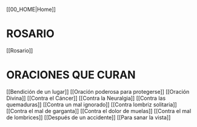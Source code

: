 [[00_HOME|Home]]

# ROSARIO
[[Rosario]]

# ORACIONES QUE CURAN
[[Bendición de un lugar]]
[[Oración poderosa para protegerse]]
[[Oración Divina]]
[[Contra el Cáncer]]
[[Contra la Neuralgia]]
[[Contra las quemaduras]]
[[Contra un mal ignorado]]
[[Contra lombriz solitaria]]
[[Contra el mal de garganta]]
[[Contra el dolor de muelas]]
[[Contra el mal de lombrices]]
[[Después de un accidente]]
[[Para sanar la vista]]
